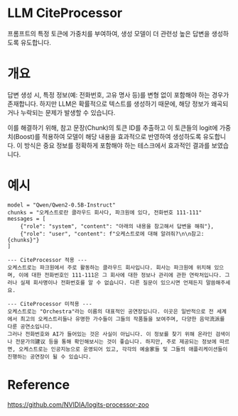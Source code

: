 # LLM CiteProcessor
프롬프트의 특정 토큰에 가중치를 부여하여, 생성 모델이 더 관련성 높은 답변을 생성하도록 유도합니다.

# 개요
답변 생성 시, 특정 정보(예: 전화번호, 고유 명사 등)를 변형 없이 포함해야 하는 경우가 존재합니다.
하지만 LLM은 확률적으로 텍스트를 생성하기 때문에, 해당 정보가 왜곡되거나 누락되는 문제가 발생할 수 있습니다.

이를 해결하기 위해, 참고 문장(Chunk)의 토큰 ID를 추출하고 이 토큰들의 logit에 가중치(Boost)를 적용하여
모델이 해당 내용을 효과적으로 반영하여 생성하도록 유도합니다.
이 방식은 중요 정보를 정확하게 포함해야 하는 테스크에서 효과적인 결과를 보였습니다.

# 예시
    model = "Qwen/Qwen2-0.5B-Instruct"
    chunks = "오케스트로란 클라우드 회사다, 파크원에 있다, 전화번호 111-111"
    messages = [
        {"role": "system", "content": "아래의 내용을 참고해서 답변을 해줘"},
        {"role": "user", "content": f"오케스트로에 대해 알려줘?\n\n참고: {chunks}"}
    ]
    
    --- CiteProcessor 적용 ---
    오케스트로는 파크원에서 주로 활동하는 클라우드 회사입니다. 회사는 파크원에 위치해 있으며, 이에 대한 전화번호인 111-111은 그 회사에 대한 정보나 관리에 관한 연락처입니다. 그러나 실제 회사명이나 전화번호를 알 수 없습니다. 다른 질문이 있으시면 언제든지 말씀해주세요.
    
    --- CiteProcessor 미적용 ---
    오케스트로는 "Orchestra"라는 이름의 대표적인 공연장입니다. 이곳은 일반적으로 전 세계에서 최고의 오케스트리들나 유명한 가수들이 그들의 작품들을 보여주며, 다양한 음악流派를 다룬 공연소입니다.
    그러나 전화번호와 AI가 들어있는 것은 사실이 아닙니다. 이 정보를 찾기 위해 온라인 검색이나 전문가의建议 등을 통해 확인해보시는 것이 좋습니다. 하지만, 주로 제공되는 정보에 따르면, 오케스트로는 인공지능으로 운영되어 있고, 각각의 예술家들 및 그들의 애플리케이션들이 진행하는 공연장이 될 수 있습니다.

# Reference
https://github.com/NVIDIA/logits-processor-zoo
